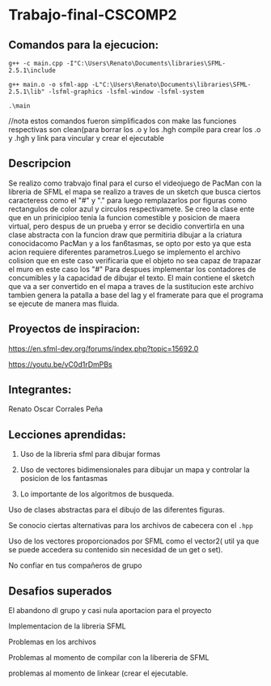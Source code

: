# Trabajo-final-CSCOMP2
## Comandos para la ejecucion:

   ``g++ -c main.cpp -I"C:\Users\Renato\Documents\libraries\SFML-2.5.1\include ``
   
   
   ``g++ main.o -o sfml-app -L"C:\Users\Renato\Documents\libraries\SFML-2.5.1\lib" -lsfml-graphics -lsfml-window -lsfml-system  ``
   
   
   ``.\main ``
   
   
//nota estos comandos fueron simplificados con make las funciones respectivas son clean(para borrar los .o y los .hgh compile para crear los .o y .hgh y link para vincular y crear el ejecutable

## Descripcion
Se realizo como trabvajo final para el curso el videojuego de PacMan con la libreria de SFML el mapa se realizo a traves de un sketch que busca ciertos caracteress como el "#" y "." para luego remplazarlos por figuras como rectangulos de color azul y circulos respectivamete. Se creo la clase ente que en un prinicipioo tenia la funcion comestible y posicion de maera virtual, pero despus de un prueba y error se decidio convertirla en una clase abstracta con la funcion draw que permitiria dibujar a la criatura conocidacomo PacMan y a los fan6tasmas, se opto por esto ya que esta acion requiere diferentes parametros.Luego se implemento el archivo colision que en este caso verificaria que el objeto no sea capaz de trapazar el muro en este caso los "#" Para despues implementar los contadores de concumibles y la capacidad de dibujar el texto. El main contiene el sketch que va a ser convertido en el mapa a traves de la sustitucion este archivo tambien genera la patalla a base del lag y el framerate para que el programa se ejecute de manera mas fluida.

## Proyectos de inspiracion:

https://en.sfml-dev.org/forums/index.php?topic=15692.0

https://youtu.be/vC0d1rDmPBs

## Integrantes:

Renato Oscar Corrales Peña

## Lecciones aprendidas:

1. Uso de la libreria sfml para dibujar formas

2. Uso de vectores bidimensionales para dibujar un mapa y controlar la posicion de los fantasmas

3. Lo importante de los algoritmos de busqueda.

Uso de clases abstractas para el dibujo de las diferentes figuras. 

Se conocio ciertas alternativas para los archivos de cabecera con el    ``.hpp``

Uso de los vectores proporcionados por SFML como el vector2( util ya que se puede accedera su contenido sin necesidad de un get o set). 

No confiar en tus compañeros de grupo

## Desafios superados

El abandono dl grupo y casi nula aportacion para el proyecto

Implementacion de la libreria SFML

Problemas en los archivos

Problemas al momento de compilar con la libereria de SFML

problemas al momento de linkear (crear el ejecutable.
